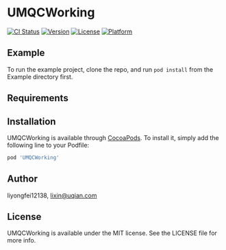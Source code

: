 # UMQCWorking

[![CI Status](https://img.shields.io/travis/liyongfei12138/UMQCWorking.svg?style=flat)](https://travis-ci.org/liyongfei12138/UMQCWorking)
[![Version](https://img.shields.io/cocoapods/v/UMQCWorking.svg?style=flat)](https://cocoapods.org/pods/UMQCWorking)
[![License](https://img.shields.io/cocoapods/l/UMQCWorking.svg?style=flat)](https://cocoapods.org/pods/UMQCWorking)
[![Platform](https://img.shields.io/cocoapods/p/UMQCWorking.svg?style=flat)](https://cocoapods.org/pods/UMQCWorking)

## Example

To run the example project, clone the repo, and run `pod install` from the Example directory first.

## Requirements

## Installation

UMQCWorking is available through [CocoaPods](https://cocoapods.org). To install
it, simply add the following line to your Podfile:

```ruby
pod 'UMQCWorking'
```

## Author

liyongfei12138, lixin@uqian.com

## License

UMQCWorking is available under the MIT license. See the LICENSE file for more info.
